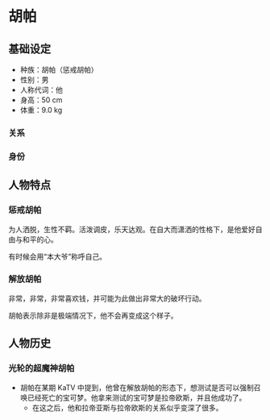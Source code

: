 # 胡帕

## 基础设定

- 种族：胡帕（惩戒胡帕）
- 性别：男
- 人称代词：他
- 身高：50 cm
- 体重：9.0 kg

### 关系

### 身份

## 人物特点

### 惩戒胡帕

为人洒脱，生性不羁。活泼调皮，乐天达观。在自大而潇洒的性格下，是他爱好自由与和平的心。

有时候会用“本大爷”称呼自己。

### 解放胡帕

非常，非常，非常喜欢钱，并可能为此做出非常大的破坏行动。

胡帕表示除非是极端情况下，他不会再变成这个样子。

## 人物历史

### 光轮的超魔神胡帕

- 胡帕在某期 KaTV 中提到，他曾在解放胡帕的形态下，想测试是否可以强制召唤已经死亡的宝可梦。他拿来测试的宝可梦是拉帝欧斯，并且他成功了。
	- 在这之后，他和拉帝亚斯与拉帝欧斯的关系似乎变深了很多。
